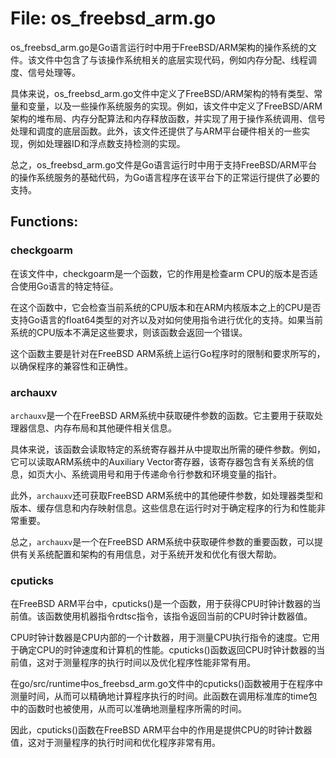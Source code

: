 # File: os_freebsd_arm.go

os_freebsd_arm.go是Go语言运行时中用于FreeBSD/ARM架构的操作系统的文件。该文件中包含了与该操作系统相关的底层实现代码，例如内存分配、线程调度、信号处理等。

具体来说，os_freebsd_arm.go文件中定义了FreeBSD/ARM架构的特有类型、常量和变量，以及一些操作系统服务的实现。例如，该文件中定义了FreeBSD/ARM架构的堆布局、内存分配算法和内存释放函数，并实现了用于操作系统调用、信号处理和调度的底层函数。此外，该文件还提供了与ARM平台硬件相关的一些实现，例如处理器ID和浮点数支持检测的实现。

总之，os_freebsd_arm.go文件是Go语言运行时中用于支持FreeBSD/ARM平台的操作系统服务的基础代码，为Go语言程序在该平台下的正常运行提供了必要的支持。

## Functions:

### checkgoarm

在该文件中，checkgoarm是一个函数，它的作用是检查arm CPU的版本是否适合使用Go语言的特定特征。

在这个函数中，它会检查当前系统的CPU版本和在ARM内核版本之上的CPU是否支持Go语言的float64类型的对齐以及对如何使用指令进行优化的支持。如果当前系统的CPU版本不满足这些要求，则该函数会返回一个错误。

这个函数主要是针对在FreeBSD ARM系统上运行Go程序时的限制和要求所写的，以确保程序的兼容性和正确性。



### archauxv

`archauxv`是一个在FreeBSD ARM系统中获取硬件参数的函数。它主要用于获取处理器信息、内存布局和其他硬件相关信息。

具体来说，该函数会读取特定的系统寄存器并从中提取出所需的硬件参数。例如，它可以读取ARM系统中的Auxiliary Vector寄存器，该寄存器包含有关系统的信息，如页大小、系统调用号和用于传递命令行参数和环境变量的指针。

此外，`archauxv`还可获取FreeBSD ARM系统中的其他硬件参数，如处理器类型和版本、缓存信息和内存映射信息。这些信息在运行时对于确定程序的行为和性能非常重要。

总之，`archauxv`是一个在FreeBSD ARM系统中获取硬件参数的重要函数，可以提供有关系统配置和架构的有用信息，对于系统开发和优化有很大帮助。



### cputicks

在FreeBSD ARM平台中，cputicks()是一个函数，用于获得CPU时钟计数器的当前值。该函数使用机器指令rdtsc指令，该指令返回当前的CPU时钟计数器值。

CPU时钟计数器是CPU内部的一个计数器，用于测量CPU执行指令的速度。它用于确定CPU的时钟速度和计算机的性能。cputicks()函数返回CPU时钟计数器的当前值，这对于测量程序的执行时间以及优化程序性能非常有用。

在go/src/runtime中os_freebsd_arm.go文件中的cputicks()函数被用于在程序中测量时间，从而可以精确地计算程序执行的时间。此函数在调用标准库的time包中的函数时也被使用，从而可以准确地测量程序所需的时间。

因此，cputicks()函数在FreeBSD ARM平台中的作用是提供CPU的时钟计数器值，这对于测量程序的执行时间和优化程序非常有用。



